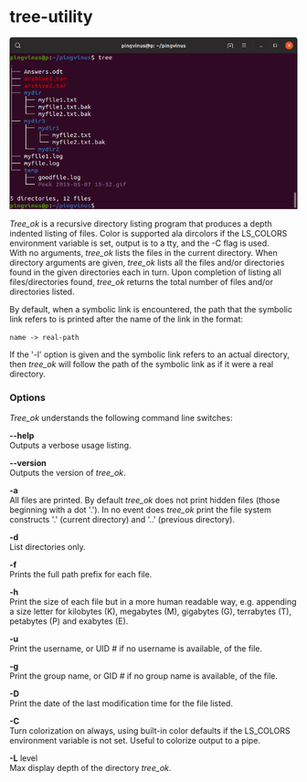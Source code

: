 # tree-utility

![tree utility](images/image.png)

*Tree_ok* is a recursive directory listing program that produces a depth indented listing of files. Color is supported ala dircolors if the LS_COLORS environment variable is set, output is to a tty, and the -C flag is used.  
With no arguments, *tree_ok* lists the files in the current directory. When directory arguments are given, *tree_ok* lists all the files and/or directories found in the given directories each in turn. Upon completion of listing all files/directories found, *tree_ok* returns the total number of files and/or directories listed.  

By default, when a symbolic link is encountered, the path that the symbolic link refers to is printed after the name of the link in the format:  

`name -> real-path`  

If the '-l' option is given and the symbolic link refers to an actual directory, then *tree_ok* will follow the path of the symbolic link as if it were a real directory.  


### Options   

*Tree_ok* understands the following command line switches:

**--help**  
Outputs a verbose usage listing.  

**--version**  
Outputs the version of *tree_ok*.

**-a**  
All files are printed. By default *tree_ok* does not print hidden files (those beginning with a dot '.'). In no event does *tree_ok* print the file system constructs '.' (current directory) and '..' (previous directory).

**-d**  
List directories only.

**-f**  
Prints the full path prefix for each file.

**-h**  
Print the size of each file but in a more human readable way, e.g. appending a size letter for kilobytes (K), megabytes (M), gigabytes (G), terrabytes (T), petabytes (P) and exabytes (E).

**-u**  
Print the username, or UID # if no username is available, of the file.

**-g**  
Print the group name, or GID # if no group name is available, of the file.

**-D**  
Print the date of the last modification time for the file listed.

**-C**  
Turn colorization on always, using built-in color defaults if the LS_COLORS environment variable is not set. Useful to colorize output to a pipe.

**-L** level  
Max display depth of the directory *tree_ok*.

